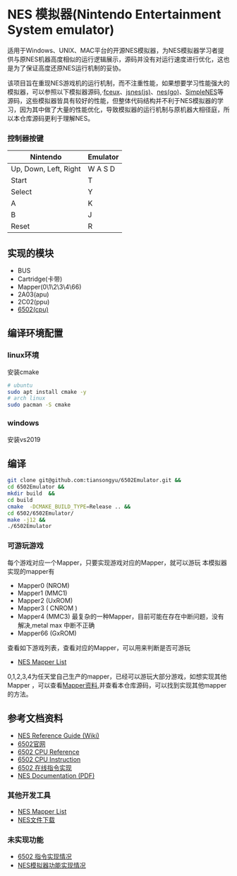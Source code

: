 # NES 模拟器(Nintendo Entertainment System emulator)

适用于Windows、UNIX、MAC平台的开源NES模拟器，为NES模拟器学习者提供与原NES机器高度相似的运行逻辑展示，源码并没有对运行速度进行优化，这也是为了保证高度还原NES运行机制的妥协。

该项目旨在重现NES游戏机的运行机制，而不注重性能，如果想要学习性能强大的模拟器，可以参照以下模拟器源码,·[fceux](https://github.com/TASEmulators/fceux)、[jsnes(js)](https://github.com/bfirsh/jsnes)、[nes(go)](https://github.com/fogleman/nes)、[SimpleNES](https://github.com/amhndu/SimpleNES)等源码，这些模拟器皆具有较好的性能，但整体代码结构并不利于NES模拟器的学习，因为其中做了大量的性能优化，导致模拟器的运行机制与原机器大相径庭，所以本仓库源码更利于理解NES。

### 控制器按键

| Nintendo              | Emulator    |
| --------------------- | ----------- |
| Up, Down, Left, Right | W A S D     |
| Start                 | T           |
| Select                | Y           |
| A                     | K           |
| B                     | J           |
| Reset                 | R           |

## 实现的模块
- BUS
- Cartridge(卡带)
- Mapper(0\1\2\3\4\66)
- 2A03(apu)
- 2C02(ppu)
- [6502(cpu)](https://github.com/tiansongyu/6502Emulator/blob/master/readme6502.md)

## 编译环境配置

### linux环境

安装cmake
``` bash 
# ubuntu
sudo apt install cmake -y
# arch linux
sudo pacman -S cmake 
```

### windows

安装vs2019
## 编译
``` bash 
git clone git@github.com:tiansongyu/6502Emulator.git && 
cd 6502Emulator && 
mkdir build  && 
cd build 
cmake  -DCMAKE_BUILD_TYPE=Release .. && 
cd 6502/6502Emulator/
make -j12 && 
./6502Emulator
```
### 可游玩游戏

每个游戏对应一个Mapper，只要实现游戏对应的Mapper，就可以游玩
本模拟器实现的mapper有
- Mapper0 (NROM)
- Mapper1 (MMC1)
- Mapper2 (UxROM)
- Mapper3 ( CNROM )
- Mapper4 (MMC3) 最复杂的一种Mapper，目前可能在存在中断问题，没有解决,metal max 中断不正确
- Mapper66 (GxROM)  

查看如下游戏列表，查看对应的Mapper，可以用来判断是否可游玩
* [NES Mapper List](http://tuxnes.sourceforge.net/nesmapper.txt)

0,1,2,3,4为任天堂自己生产的mapper，已经可以游玩大部分游戏，如想实现其他Mapper
，可以查看[Mapper资料](https://wiki.nesdev.org/w/index.php?title=Mapper),并查看本仓库源码，可以找到实现其他mapper的方法。

## 参考文档资料

* [NES Reference Guide (Wiki)](https://wiki.nesdev.org/w/index.php?title=NES_reference_guide)
* [6502官网](http://www.6502.org/)
* [6502 CPU Reference](http://www.obelisk.me.uk/6502/reference.html)
* [6502 CPU Instruction](https://www.masswerk.at/6502/6502_instruction_set.html)
* [6502 在线指令实现](https://www.masswerk.at/6502/assembler.html)
* [NES Documentation (PDF)](http://nesdev.com/NESDoc.pdf)


### 其他开发工具
* [NES Mapper List](http://tuxnes.sourceforge.net/nesmapper.txt)
* [NES文件下载](https://wowroms.com/en/roms/nintendo-entertainment-system/)

### 未实现功能

- [6502 指令实现情况](https://trello.com/b/ll6HPTJ0/6502emulator)  
- [NES模拟器功能实现情况](https://trello.com/b/hB8YJmU6/nes%E6%A8%A1%E6%8B%9F%E5%99%A8)
